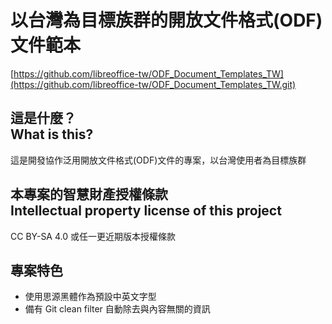 # 以台灣為目標族群的開放文件格式(ODF)文件範本
[https://github.com/libreoffice-tw/ODF_Document_Templates_TW](https://github.com/libreoffice-tw/ODF_Document_Templates_TW.git)

## 這是什麼？<br />What is this?
這是開發協作泛用開放文件格式(ODF)文件的專案，以台灣使用者為目標族群

## 本專案的智慧財產授權條款<br />Intellectual property license of this project
CC BY-SA 4.0 或任一更近期版本授權條款

## 專案特色
* 使用思源黑體作為預設中英文字型
* 備有 Git clean filter 自動除去與內容無關的資訊